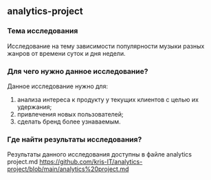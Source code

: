 ## analytics-project
### Тема исследования
Исследование на тему зависимости популярности музыки разных жанров от времени суток и дня недели.

### Для чего нужно данное исследование?
Данное исследование нужно для:
1. анализа интереса к продукту у текущих клиентов с целью их удержания;
2. привлечения новых пользователей;
3. сделать бренд более узнаваемым.

### Где найти результаты исследования?
Результаты данного исследования доступны в файле analytics project.md
https://github.com/kris-IT/analytics-project/blob/main/analytics%20project.md

